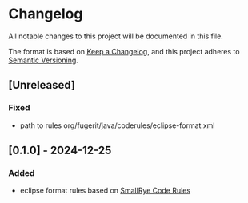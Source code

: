 # Changelog

All notable changes to this project will be documented in this file.

The format is based on [Keep a Changelog](https://keepachangelog.com/en/1.1.0/),
and this project adheres to [Semantic Versioning](https://semver.org/spec/v2.0.0.html).

## [Unreleased]

### Fixed

- path to rules org/fugerit/java/coderules/eclipse-format.xml

## [0.1.0] - 2024-12-25

### Added

- eclipse format rules based on [SmallRye Code Rules](https://github.com/smallrye/smallrye-code-rules)